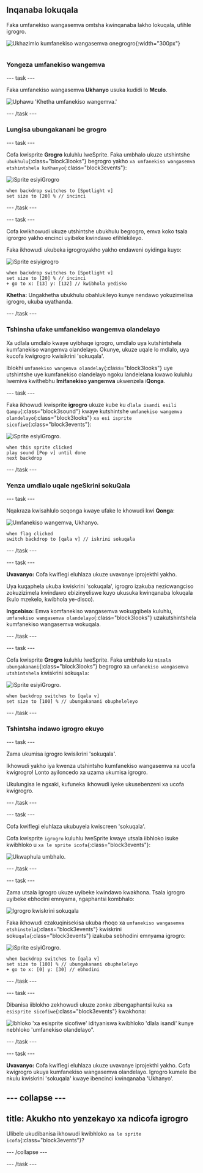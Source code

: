 ## Inqanaba lokuqala

<div style="display: flex; flex-wrap: wrap">
<div style="flex-basis: 200px; flex-grow: 1; margin-right: 15px;">
Faka umfanekiso wangasemva omtsha kwinqanaba lakho lokuqala, ufihle igrogro.
</div>
<div>

![Ukhazimlo kumfanekiso wangasemva onegrogro](images/first-level.png){:width="300px"}

</div>
</div>

### Yongeza umfanekiso wangemva

--- task ---

Faka umfanekiso wangasemva **Ukhanyo** usuka kudidi lo **Mculo**.

![Uphawu 'Khetha umfanekiso wangemva.'](images/backdrop-button.png)

--- /task ---

### Lungisa ubungakanani be grogro

--- task ---

Cofa kwisprite **Grogro**  kuluhlu lweSprite. Faka umbhalo ukuze utshintshe `ubukhulu`{:class="block3looks"} begrogro yakho `xa umfanekiso wangasemva etshintshela kuKhanyo`{:class="block3events"}:

![iSprite esiyiGrogro](images/bug-sprite.png)

```blocks3
when backdrop switches to [Spotlight v]
set size to [20] % // incinci
```

--- /task ---

--- task ---

Cofa kwikhowudi ukuze utshintshe ubukhulu begrogro, emva koko tsala igrorgro yakho encinci uyibeke kwindawo efihlekileyo.

Faka ikhowudi ukubeka igrogroyakho yakho endaweni oyidinga kuyo:

![iSprite esiyigrogro](images/bug-sprite.png)

```blocks3
when backdrop switches to [Spotlight v]
set size to [20] % // incinci
+ go to x: [13] y: [132] // kwibhola yedisko 
```

**Khetha:** Ungakhetha ubukhulu obahlukileyo kunye nendawo yokuzimelisa igrogro, ukuba uyathanda.

--- /task ---

### Tshinsha ufake umfanekiso wangemva olandelayo

Xa udlala umdlalo kwaye uyibhaqe igrogro, umdlalo uya kutshintshela kumfanekiso wangemva olandelayo. Okunye, ukuze uqale lo mdlalo, uya kucofa kwigrogro kwisikrini 'sokuqala'.

Iblokhi `umfanekiso wangemva olandelay`{:class="block3looks"} uye utshintshe uye kumfanekiso olandelayo ngoku landelelana kwawo kuluhlu lwemiva kwithebhu **Imifanekiso yangemva** ukwenzela i**Qonga**.

--- task ---

Faka ikhowudi kwisprite **igrogro** ukuze kube ku `dlala isandi esili Qampu`{:class="block3sound"} kwaye kutshintshe `umfanekiso wangemva olandelayo`{:class="block3looks"} `xa esi isprite sicofiwe`{:class="block3events"}:

![iSprite esiyiGrogro.](images/bug-sprite.png)

```blocks3
when this sprite clicked
play sound [Pop v] until done
next backdrop
```

--- /task ---

### Yenza umdlalo uqale ngeSkrini sokuQala

--- task ---

Nqakraza kwisahlulo seqonga kwaye ufake le khowudi kwi **Qonga**:

![Umfanekiso wangemva, Ukhanyo.](images/stage-image.png)

```blocks3
when flag clicked
switch backdrop to [qala v] // iskrini sokuqala
```

--- /task ---

--- task ---

**Uvavanyo:** Cofa kwiflegi eluhlaza ukuze uvavanye iprojekthi yakho.

Uya kuqaphela ukuba kwiskrini 'sokuqala', igrogro izakuba nezicwangciso zokuzizimela kwindawo ebizinyeliswe kuyo ukusuka kwinqanaba lokuqala (kulo mzekelo, kwibhola ye-disco).

**Ingcebiso:** Emva komfanekiso wangasemva wokugqibela kuluhlu, `umfanekiso wangasemva olandelayo`{:class="block3looks"} uzakutshintshela kumfanekiso wangasemva wokuqala.

--- /task ---

--- task ---

Cofa kwisprite **Grogro** kuluhlu lweSprite. Faka umbhalo ku `misala ubungakanani`{:class="block3looks"} begrogro xa `umfanekiso wangasemva utshintshela` kwiskrini soku`qala`:

![iSprite esiyiGrogro.](images/bug-sprite.png)

```blocks3
when backdrop switches to [qala v]
set size to [100] % // ubungakanani obupheleleyo
```

--- /task ---

### Tshintsha indawo igrogro ekuyo

--- task ---

Zama ukumisa igrogro kwisikrini 'sokuqala'.

Ikhowudi yakho iya kwenza utshintsho kumfanekiso wangasemva xa ucofa kwigrogro! Lonto ayiloncedo xa uzama ukumisa igrogro.

Ukulungisa le ngxaki, kufuneka ikhowudi iyeke ukusebenzeni xa ucofa kwigrogro.

--- /task ---

--- task ---

Cofa kwiflegi eluhlaza ukubuyela kwiscreen 'sokuqala'.

Cofa kwisprite `igrogro` kuluhlu lweSprite kwaye utsala iibhloko isuke kwibhloko u `xa le sprite icofa`{:class="block3events"}:

![Ukwaphula umbhalo.](images/breaking-script.png)

--- /task ---

--- task ---

Zama utsala igrogro ukuze uyibeke kwindawo kwakhona. Tsala igrogro uyibeke ebhodini emnyama, ngaphantsi kombhalo:

![Igrogro kwiskrini sokuqala](images/bug-chalkboard.png)

Faka ikhowudi ezakuqinisekisa ukuba rhoqo xa `umfanekiso wangasemva etshinstela`{:class="block3events"}  kwiskrini soku`qala`{:class="block3events"} izakuba sebhodini  emnyama igrogro:

![iSprite esiyiGrogro.](images/bug-sprite.png)

```blocks3
when backdrop switches to [qala v]
set size to [100] % // ubungakanani obupheleleyo
+ go to x: [0] y: [30] // ebhodini
```

--- /task ---

--- task ---

Dibanisa iiblokho zekhowudi ukuze zonke zibengaphantsi kuka `xa esisprite sicofiwe`{:class="block3events"} kwakhona:

![Ibhloko 'xa esisprite sicofiwe' idityaniswa kwibhloko 'dlala isandi' kunye nebhloko 'umfanekiso olandelayo".](images/fixed-script.png)

--- /task ---

--- task ---

**Uvavanyo:** Cofa kwiflegi eluhlaza ukuze uvavanye iprojekthi yakho. Cofa kwigrogro ukuya kumfanekiso wangasemva olandelayo. Igrogro kumele ibe nkulu kwiskrini 'sokuqala' kwaye ibencinci kwinqanaba 'Ukhanyo'.

--- collapse ---
---
title: Akukho nto yenzekayo xa ndicofa igrogro
---

Ulibele ukudibanisa ikhowudi kwibhloko `xa le sprite icofa`{:class="block3events"}?

--- /collapse ---

--- /task ---